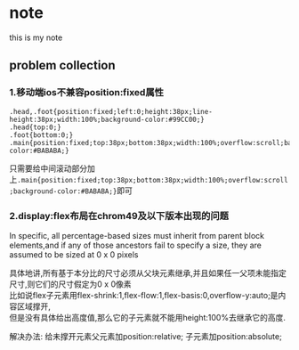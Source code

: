 # note
this is my note

## problem collection
### **1.移动端ios不兼容position:fixed属性**
```
.head,.foot{position:fixed;left:0;height:38px;line-height:38px;width:100%;background-color:#99CC00;}
.head{top:0;}
.foot{bottom:0;}
.main{position:fixed;top:38px;bottom:38px;width:100%;overflow:scroll;background-color:#BABABA;}
```
只需要给中间滚动部分加上`.main{position:fixed;top:38px;bottom:38px;width:100%;overflow:scroll;background-color:#BABABA;}`即可

### **2.display:flex布局在chrom49及以下版本出现的问题**

In specific, all percentage-based sizes must inherit from parent block elements,and if any of those ancestors fail to specify a size, they are assumed to be sized at 0 x 0 pixels

具体地讲,所有基于本分比的尺寸必须从父块元素继承,并且如果任一父项未能指定尺寸,则它们的尺寸假定为0 x 0像素    
比如说flex子元素用flex-shrink:1,flex-flow:1,flex-basis:0,overflow-y:auto;是内容区域撑开,  
但是没有具体给出高度值,那么它的子元素就不能用height:100%去继承它的高度.

解决办法: 给未撑开元素父元素加position:relative;
          子元素加position:absolute;

